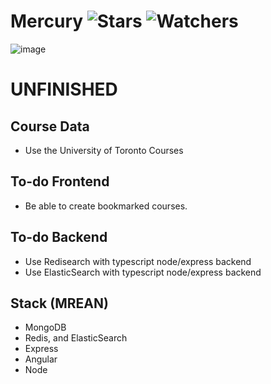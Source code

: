 # Mercury ![Stars](https://img.shields.io/github/stars/realTristan/Mercury?color=brightgreen) ![Watchers](https://img.shields.io/github/watchers/realTristan/Mercury?label=Watchers)
![image](https://user-images.githubusercontent.com/75189508/232159569-918d3fcf-e347-41e3-ac65-ac1ddbc15fa0.png)

# UNFINISHED
 
## Course Data
- Use the University of Toronto Courses

## To-do Frontend
- Be able to create bookmarked courses.

## To-do Backend
- Use Redisearch with typescript node/express backend
- Use ElasticSearch with typescript node/express backend

## Stack (MREAN)
- MongoDB
- Redis, and ElasticSearch
- Express
- Angular
- Node
